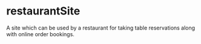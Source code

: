 # restaurantSite

A site which can be used by a restaurant for taking table reservations along with online order bookings.
